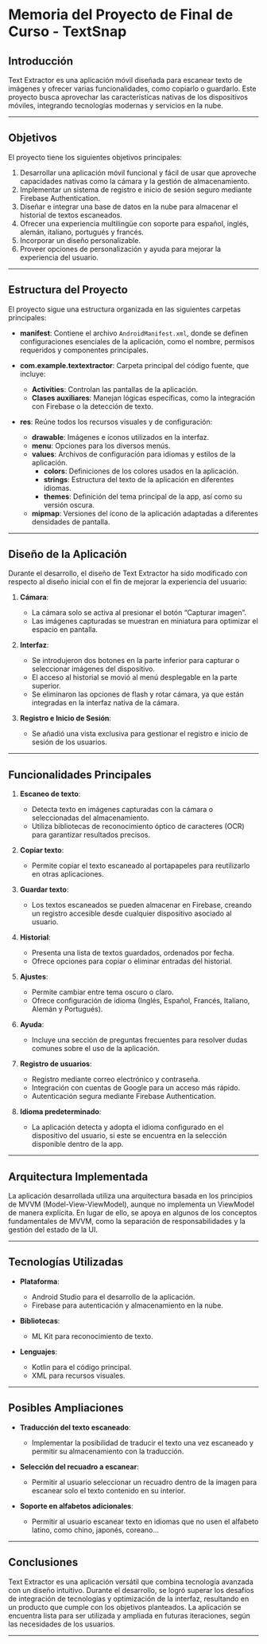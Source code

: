 # Memoria del Proyecto de Final de Curso - TextSnap

## Introducción
Text Extractor es una aplicación móvil diseñada para escanear texto de imágenes y ofrecer varias funcionalidades, como copiarlo o guardarlo. Este proyecto busca aprovechar las características nativas de los dispositivos móviles, integrando tecnologías modernas y servicios en la nube.

---

## Objetivos

El proyecto tiene los siguientes objetivos principales:

1. Desarrollar una aplicación móvil funcional y fácil de usar que aproveche capacidades nativas como la cámara y la gestión de almacenamiento.
2. Implementar un sistema de registro e inicio de sesión seguro mediante Firebase Authentication.
3. Diseñar e integrar una base de datos en la nube para almacenar el historial de textos escaneados.
4. Ofrecer una experiencia multilingüe con soporte para español, inglés, alemán, italiano, portugués y francés.
5. Incorporar un diseño personalizable.
6. Proveer opciones de personalización y ayuda para mejorar la experiencia del usuario.

---

## Estructura del Proyecto

El proyecto sigue una estructura organizada en las siguientes carpetas principales:

- **manifest**: Contiene el archivo `AndroidManifest.xml`, donde se definen configuraciones esenciales de la aplicación, como el nombre, permisos requeridos y componentes principales.

- **com.example.textextractor**: Carpeta principal del código fuente, que incluye:
   - **Activities**: Controlan las pantallas de la aplicación.
   - **Clases auxiliares**: Manejan lógicas específicas, como la integración con Firebase o la detección de texto.

- **res**: Reúne todos los recursos visuales y de configuración:
   - **drawable**: Imágenes e íconos utilizados en la interfaz.
   - **menu**: Opciones para los diversos menús.
   - **values**: Archivos de configuración para idiomas y estilos de la aplicación.
      - **colors**: Definiciones de los colores usados en la aplicación.
      - **strings**: Estructura del texto de la aplicación en diferentes idiomas.
      - **themes**: Definición del tema principal de la app, así como su versión oscura.
   - **mipmap**: Versiones del ícono de la aplicación adaptadas a diferentes densidades de pantalla.

---

## Diseño de la Aplicación

Durante el desarrollo, el diseño de Text Extractor ha sido modificado con respecto al diseño inicial con el fin de mejorar la experiencia del usuario:

1. **Cámara**:
   - La cámara solo se activa al presionar el botón “Capturar imagen”.
   - Las imágenes capturadas se muestran en miniatura para optimizar el espacio en pantalla.

2. **Interfaz**:
   - Se introdujeron dos botones en la parte inferior para capturar o seleccionar imágenes del dispositivo.
   - El acceso al historial se movió al menú desplegable en la parte superior.
   - Se eliminaron las opciones de flash y rotar cámara, ya que están integradas en la interfaz nativa de la cámara.

3. **Registro e Inicio de Sesión**:
   - Se añadió una vista exclusiva para gestionar el registro e inicio de sesión de los usuarios.

---

## Funcionalidades Principales

1. **Escaneo de texto**:
   - Detecta texto en imágenes capturadas con la cámara o seleccionadas del almacenamiento.
   - Utiliza bibliotecas de reconocimiento óptico de caracteres (OCR) para garantizar resultados precisos.

2. **Copiar texto**:
   - Permite copiar el texto escaneado al portapapeles para reutilizarlo en otras aplicaciones.

3. **Guardar texto**:
   - Los textos escaneados se pueden almacenar en Firebase, creando un registro accesible desde cualquier dispositivo asociado al usuario.

4. **Historial**:
   - Presenta una lista de textos guardados, ordenados por fecha.
   - Ofrece opciones para copiar o eliminar entradas del historial.

5. **Ajustes**:
   - Permite cambiar entre tema oscuro o claro.
   - Ofrece configuración de idioma (Inglés, Español, Francés, Italiano, Alemán y Portugués).

6. **Ayuda**:
   - Incluye una sección de preguntas frecuentes para resolver dudas comunes sobre el uso de la aplicación.

7. **Registro de usuarios**:
   - Registro mediante correo electrónico y contraseña.
   - Integración con cuentas de Google para un acceso más rápido.
   - Autenticación segura mediante Firebase Authentication.

8. **Idioma predeterminado**:
   - La aplicación detecta y adopta el idioma configurado en el dispositivo del usuario, si este se encuentra en la selección disponible dentro de la app.

---

## Arquitectura Implementada

La aplicación desarrollada utiliza una arquitectura basada en los principios de MVVM (Model-View-ViewModel), aunque no implementa un ViewModel de manera explícita.
En lugar de ello, se apoya en algunos de los conceptos fundamentales de MVVM, como la separación de responsabilidades y la gestión del estado de la UI.

---

## Tecnologías Utilizadas

- **Plataforma**:
   - Android Studio para el desarrollo de la aplicación.
   - Firebase para autenticación y almacenamiento en la nube.

- **Bibliotecas**:
   - ML Kit para reconocimiento de texto.

- **Lenguajes**:
   - Kotlin para el código principal.
   - XML para recursos visuales.

---

## Posibles Ampliaciones

- **Traducción del texto escaneado**:
   - Implementar la posibilidad de traducir el texto una vez escaneado y permitir su almacenamiento con la traducción.

- **Selección del recuadro a escanear**:
   - Permitir al usuario seleccionar un recuadro dentro de la imagen para escanear solo el texto contenido en su interior.

- **Soporte en alfabetos adicionales**:
  - Permitir al usuario escanear texto en idiomas que no usen el alfabeto latino, como chino, japonés, coreano... 

---

## Conclusiones

Text Extractor es una aplicación versátil que combina tecnología avanzada con un diseño intuitivo. Durante el desarrollo, se logró superar los desafíos de integración de tecnologías y optimización de la interfaz, resultando en un producto que cumple con los objetivos planteados. La aplicación se encuentra lista para ser utilizada y ampliada en futuras iteraciones, según las necesidades de los usuarios.

---

